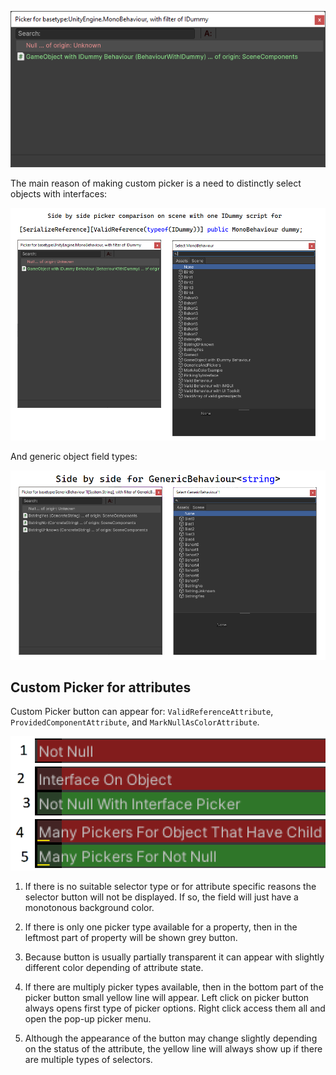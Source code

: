![Picker example for interface](ImagesAttributes/PickerForValidReferenceIDummy1.png)

The main reason of making custom picker is a need to distinctly select objects with interfaces:

![Pickers side by side for interface](ImagesAttributes/PickerSideBySideIDummy.png)

And generic object field types:

![Pickers side by side for generic field](ImagesAttributes/PickerSideBySideGenericStringMarkAsColor.png)

## Custom Picker for attributes

Custom Picker button can appear for: `ValidReferenceAttribute`, `ProvidedComponentAttribute`, and `MarkNullAsColorAttribute`.

[![Picker button appearances](ImagesAttributes/PickerButtons2Scaled200.png)](ImagesAttributes/PickerButtons2Scaled400.png)

1. If there is no suitable selector type or for attribute specific reasons the selector button will not be displayed. If so, the field will just have a monotonous background color.

2. If there is only one picker type available for a property, then in the leftmost part of property will be shown grey button.

3. Because button is usually partially transparent it can appear with slightly different color depending of attribute state.

4. If there are multiply picker types available, then in the bottom part of the picker button small yellow line will appear.
Left click on picker button always opens first type of picker options. 
Right click access them all and open the pop-up picker menu.

5) Although the appearance of the button may change slightly depending on the status of the attribute, the yellow line will always show up if there are multiple types of selectors.
